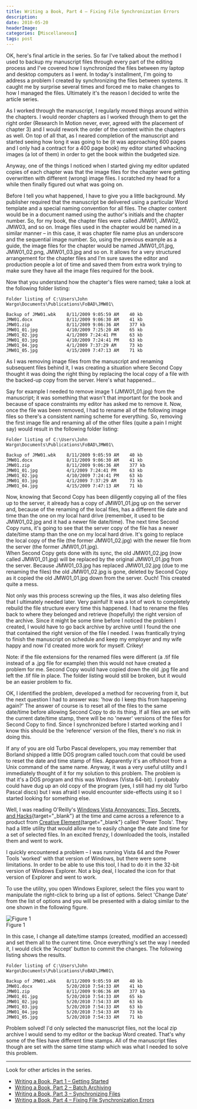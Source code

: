 ```yaml
---
title: Writing a Book, Part 4 – Fixing File Synchronization Errors
description: 
date: 2010-05-20
headerImage: 
categories: [Miscellaneous]
tags: post
---
```


OK, here's final article in the series. So far I've talked about the method I used to backup my manuscript files through every part of the editing process and I've covered how I synchronized the files between my laptop and desktop computers as I went. In today's installment, I'm going to address a problem I created by synchronizing the files between systems. It caught me by surprise several times and forced me to make changes to how I managed the files. Ultimately it's the reason I decided to write the article series.

As I worked through the manuscript, I regularly moved things around within the chapters. I would reorder chapters as I worked through them to get the right order (Research In Motion never, ever, agreed with the placement of chapter 3) and I would rework the order of the content within the chapters as well. On top of all that, as I neared completion of the manuscript and started seeing how long it was going to be (it was approaching 600 pages and I only had a contract for a 400 page book) my editor started whacking images (a lot of them) in order to get the book within the budgeted size.

Anyway, one of the things I noticed when I started giving my editor updated copies of each chapter was that the image files for the chapter were getting overwritten with different (wrong) image files. I scratched my head for a while then finally figured out what was going on.

Before I tell you what happened, I have to give you a little background. My publisher required that the manuscript be delivered using a particular Word template and a special naming convention for all files. The chapter content would be in a document named using the author's initials and the chapter number. So, for my book, the chapter files were called JMW01, JMW02, JMW03, and so on. Image files used in the chapter would be named in a similar manner – in this case, it was chapter file name plus an underscore and the sequential image number. So, using the previous example as a guide, the image files for the chapter would be named JMW01_01.jpg, JMW01_02.png, JMW01_03.jpg and so on. It allows for a very structured arrangement for the chapter files and I'm sure saves the editor and production people a lot of time and saved them from extra work trying to make sure they have all the image files required for the book.

Now that you understand how the chapter's files were named; take a look at the following folder listing:

```text
Folder listing of C:\Users\John Wargo\Documents\Publications\FoBAD\JMW01\  
  
Backup of JMW01.wbk    8/11/2009 9:05:59 AM    40 kb  
JMW01.docx             8/11/2009 9:06:30 AM    41 kb  
JMW01.zip              8/11/2009 9:06:36 AM    377 kb  
JMW01_01.jpg           4/10/2009 7:25:20 AM    65 kb  
JMW01_02.jpg           4/1/2009 7:24:41 PM     63 kb  
JMW01_03.jpg           4/10/2009 7:24:41 PM    63 kb  
JMW01_04.jpg           4/1/2009 7:37:29 AM     73 kb  
JMW01_05.jpg           4/15/2009 7:47:13 AM    71 kb
```

As I was removing image files from the manuscript and renaming subsequent files behind it, I was creating a situation where Second Copy thought it was doing the right thing by replacing the local copy of a file with the backed-up copy from the server. Here's what happened…

Say for example I needed to remove image 1 (JMW01_01.jpg) from the manuscript; it was something that wasn't that important for the book and because of space constraints my editor has asked me to remove it. Now, once the file was been removed, I had to rename all of the following image files so there's a consistent naming scheme for everything. So, removing the first image file and renaming all of the other files (quite a pain I might say) would result in the following folder listing:

```text
Folder listing of C:\Users\John Wargo\Documents\Publications\FoBAD\JMW01\  
  
Backup of JMW01.wbk    8/11/2009 9:05:59 AM    40 kb  
JMW01.docx             8/11/2009 9:06:30 AM    41 kb  
JMW01.zip              8/11/2009 9:06:36 AM    377 kb  
JMW01_01.jpg           4/1/2009 7:24:41 PM     63 kb  
JMW01_02.jpg           4/10/2009 7:24:41 PM    63 kb  
JMW01_03.jpg           4/1/2009 7:37:29 AM     73 kb  
JMW01_04.jpg           4/15/2009 7:47:13 AM    71 kb
```

Now, knowing that Second Copy has been diligently copying all of the files up to the server, it already has a copy of JMW01_01.jpg up on the server and, because of the renaming of the local files, has a different file date and time than the one on my local hard drive (remember, it used to be JMW01_02.jpg and it had a newer file date/time). The next time Second Copy runs, it's going to see that the server copy of the file has a newer date/time stamp than the one on my local hard drive. It's going to replace the local copy of the file (the former JMW01_02.jpg) with the newer file from the server (the former JMW01_01.jpg).  
When Second Copy gets done with its sync, the old JMW01_02.jpg (now called JMW01_01.jpg) will be replaced by the original JMW01_01.jpg from the server. Because JMW01_03.jpg has replaced JMW01_02.jpg (due to me renaming the files) the old JMW01_02.jpg is gone, deleted by Second Copy as it copied the old JMW01_01.jpg down from the server. Ouch! This created quite a mess.

Not only was this process screwing up the files, it was also deleting files that I ultimately needed later. Very painful! It was a lot of work to completely rebuild the file structure every time this happened. I had to rename the files back to where they belonged and retrieve (hopefully) the right version of the archive. Since it might be some time before I noticed the problem I created, I would have to go back archive by archive until I found the one that contained the right version of the file I needed. I was frantically trying to finish the manuscript on schedule and keep my employer and my wife happy and now I'd created more work for myself. Crikey!

Note: if the file extensions for the renamed files were different (a .tif file instead of a .jpg file for example) then this would not have created a problem for me. Second Copy would have copied down the old .jpg file and left the .tif file in place. The folder listing would still be broken, but it would be an easier problem to fix.

OK, I identified the problem, developed a method for recovering from it, but the next question I had to answer was: 'how do I keep this from happening again?' The answer of course is to reset all of the files to the same date/time before allowing Second Copy to do its thing. If all files are set with the current date/time stamp, there will be no 'newer' versions of the files for Second Copy to find. Since I synchronized before I started working and I know this should be the 'reference' version of the files, there's no risk in doing this.

If any of you are old Turbo Pascal developers, you may remember that Borland shipped a little DOS program called touch.com that could be used to reset the date and time stamp of files. Apparently it's an offshoot from a Unix command of the same name. Anyway, it was a very useful utility and I immediately thought of it for my solution to this problem. The problem is that it's a DOS program and this was Windows (Vista 64-bit). I probably could have dug up an old copy of the program (yes, I still had my old Turbo Pascal discs) but I was afraid I would encounter side-effects using it so I started looking for something else.

Well, I was reading O'Reilly's [Windows Vista Annoyances: Tips, Secrets, and Hacks](https://www.amazon.com/gp/product/0596527624){target="_blank"} at the time and came across a reference to a product from [Creative Element](https://www.creativelement.com/){target="_blank"} called 'Power Tools'. They had a little utility that would allow me to easily change the date and time for a set of selected files. In an excited frenzy, I downloaded the tools, installed them and went to work.

I quickly encountered a problem – I was running Vista 64 and the Power Tools 'worked' with that version of Windows, but there were some limitations. In order to be able to use this tool, I had to do it in the 32-bit version of Windows Explorer. Not a big deal, I located the icon for that version of Explorer and went to work.

To use the utility, you open Windows Explorer, select the files you want to manipulate the right-click to bring up a list of options. Select 'Change Date' from the list of options and you will be presented with a dialog similar to the one shown in the following figure.

![Figure 1](/images/2010/powertools2.png)  
Figure 1

In this case, I change all date/time stamps (created, modified an accessed) and set them all to the current time. Once everything's set the way I needed it, I would click the 'Accept' button to commit the changes. The following listing shows the results.

```text
Folder listing of C:\Users\John Wargo\Documents\Publications\FoBAD\JMW01\  
  
Backup of JMW01.wbk    8/11/2009 9:05:59 AM    40 kb  
JMW01.docx             5/20/2010 7:54:33 AM    41 kb  
JMW01.zip              8/11/2009 9:06:36 AM    377 kb  
JMW01_01.jpg           5/20/2010 7:54:33 AM    65 kb  
JMW01_02.jpg           5/20/2010 7:54:33 AM    63 kb  
JMW01_03.jpg           5/20/2010 7:54:33 AM    63 kb  
JMW01_04.jpg           5/20/2010 7:54:33 AM    73 kb  
JMW01_05.jpg           5/20/2010 7:54:33 AM    71 kb
```

Problem solved! I'd only selected the manuscript files, not the local zip archive I would send to my editor or the backup Word created. That's why some of the files have different time stamps. All of the manuscript files though are set with the same time stamp which was what I needed to solve this problem.

*** 

Look for other articles in the series.

* [Writing a Book, Part 1 – Getting Started](/posts/2010/writing-a-book-part-1-getting-started/)
* [Writing a Book, Part 2 – Batch Archiving](/posts/2010/writing-a-book-part-2-batch-archiving/)
* [Writing a Book, Part 3 – Synchronizing Files](/posts/2010/writing-a-book-part-3-synchronizing-files/)
* [Writing a Book, Part 4 – Fixing File Synchronization Errors](/posts/2010/writing-a-book-part-4-fixing-file-synchronization-errors/)
